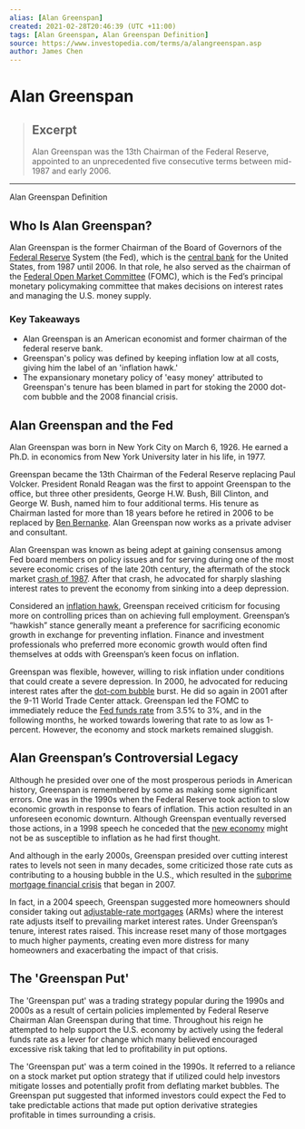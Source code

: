 ```yaml
---
alias: [Alan Greenspan]
created: 2021-02-28T20:46:39 (UTC +11:00)
tags: [Alan Greenspan, Alan Greenspan Definition]
source: https://www.investopedia.com/terms/a/alangreenspan.asp
author: James Chen
---
```


# Alan Greenspan

> ## Excerpt
> Alan Greenspan was the 13th Chairman of the Federal Reserve, appointed to an unprecedented five consecutive terms between mid-1987 and early 2006.

---

Alan Greenspan Definition
## Who Is Alan Greenspan?

Alan Greenspan is the former Chairman of the Board of Governors of the [Federal Reserve](https://www.investopedia.com/terms/f/federalreservesystem.asp) System (the Fed), which is the [central bank](https://www.investopedia.com/terms/c/centralbank.asp) for the United States, from 1987 until 2006. In that role, he also served as the chairman of the [Federal Open Market Committee](https://www.investopedia.com/terms/f/fomc.asp) (FOMC), which is the Fed’s principal monetary policymaking committee that makes decisions on interest rates and managing the U.S. money supply.

### Key Takeaways

-   Alan Greenspan is an American economist and former chairman of the federal reserve bank.
-   Greenspan's policy was defined by keeping inflation low at all costs, giving him the label of an 'inflation hawk.'
-   The expansionary monetary policy of 'easy money' attributed to Greenspan's tenure has been blamed in part for stoking the 2000 dot-com bubble and the 2008 financial crisis.

## Alan Greenspan and the Fed

Alan Greenspan was born in New York City on March 6, 1926. He earned a Ph.D. in economics from New York University later in his life, in 1977.

Greenspan became the 13th Chairman of the Federal Reserve replacing Paul Volcker. President Ronald Reagan was the first to appoint Greenspan to the office, but three other presidents, George H.W. Bush, Bill Clinton, and George W. Bush, named him to four additional terms. His tenure as Chairman lasted for more than 18 years before he retired in 2006 to be replaced by [Ben Bernanke](https://www.investopedia.com/terms/b/benbernanke.asp). Alan Greenspan now works as a private adviser and consultant. 

Alan Greenspan was known as being adept at gaining consensus among Fed board members on policy issues and for serving during one of the most severe economic crises of the late 20th century, the aftermath of the stock market [crash of 1987](https://www.investopedia.com/terms/s/stock-market-crash-1987.asp). After that crash, he advocated for sharply slashing interest rates to prevent the economy from sinking into a deep depression.

Considered an [inflation hawk](https://www.investopedia.com/terms/h/hawk.asp), Greenspan received criticism for focusing more on controlling prices than on achieving full employment. Greenspan’s “hawkish” stance generally meant a preference for sacrificing economic growth in exchange for preventing inflation. Finance and investment professionals who preferred more economic growth would often find themselves at odds with Greenspan’s keen focus on inflation.

Greenspan was flexible, however, willing to risk inflation under conditions that could create a severe depression. In 2000, he advocated for reducing interest rates after the [dot-com bubble](https://www.investopedia.com/terms/d/dotcom-bubble.asp) burst. He did so again in 2001 after the 9-11 World Trade Center attack. Greenspan led the FOMC to immediately reduce the [Fed funds rate](https://www.investopedia.com/terms/f/federalfundsrate.asp) from 3.5% to 3%, and in the following months, he worked towards lowering that rate to as low as 1-percent. However, the economy and stock markets remained sluggish.

## Alan Greenspan’s Controversial Legacy

Although he presided over one of the most prosperous periods in American history, Greenspan is remembered by some as making some significant errors. One was in the 1990s when the Federal Reserve took action to slow economic growth in response to fears of inflation. This action resulted in an unforeseen economic downturn. Although Greenspan eventually reversed those actions, in a 1998 speech he conceded that the [new economy](https://www.investopedia.com/terms/n/neweconomy.asp) might not be as susceptible to inflation as he had first thought.

And although in the early 2000s, Greenspan presided over cutting interest rates to levels not seen in many decades, some criticized those rate cuts as contributing to a housing bubble in the U.S., which resulted in the [subprime mortgage financial crisis](https://www.investopedia.com/terms/s/subprime-meltdown.asp) that began in 2007.

In fact, in a 2004 speech, Greenspan suggested more homeowners should consider taking out [adjustable-rate mortgages](https://www.investopedia.com/terms/a/arm.asp) (ARMs) where the interest rate adjusts itself to prevailing market interest rates. Under Greenspan’s tenure, interest rates raised. This increase reset many of those mortgages to much higher payments, creating even more distress for many homeowners and exacerbating the impact of that crisis.

## The 'Greenspan Put'

The 'Greenspan put' was a trading strategy popular during the 1990s and 2000s as a result of certain policies implemented by Federal Reserve Chairman Alan Greenspan during that time. Throughout his reign he attempted to help support the U.S. economy by actively using the federal funds rate as a lever for change which many believed encouraged excessive risk taking that led to profitability in put options.

The 'Greenspan put' was a term coined in the 1990s. It referred to a reliance on a stock market put option strategy that if utilized could help investors mitigate losses and potentially profit from deflating market bubbles. The Greenspan put suggested that informed investors could expect the Fed to take predictable actions that made put option derivative strategies profitable in times surrounding a crisis.
